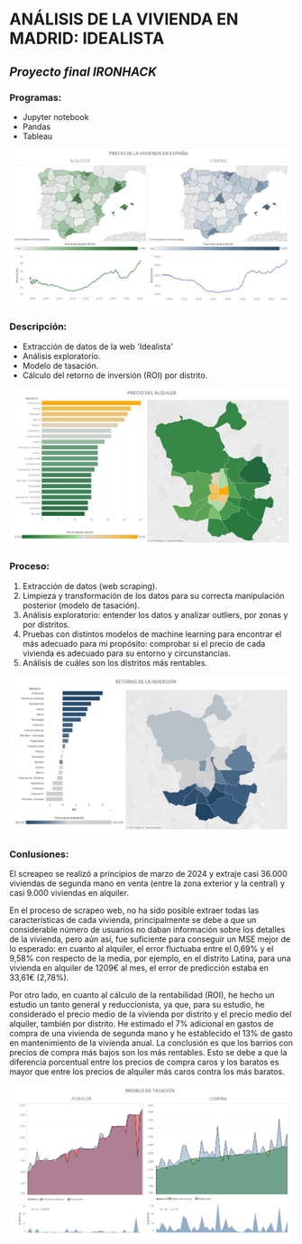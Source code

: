 # ANÁLISIS DE LA VIVIENDA EN MADRID: IDEALISTA
## _Proyecto final IRONHACK_

### Programas:
- Jupyter notebook
- Pandas
- Tableau

![plot](dos.png)

### Descripción:

- Extracción de datos de la web 'Idealista'
- Análisis exploratorio.
- Modelo de tasación.
- Cálculo del retorno de inversión (ROI) por distrito.

![plot](sc1.png)

### Proceso:

1. Extracción de datos (web scraping).
2. Limpieza y transformación de los datos para su correcta manipulación posterior (modelo de tasación).
3. Análisis exploratorio: entender los datos y analizar outliers, por zonas y por distritos.
4. Pruebas con distintos modelos de machine learning para encontrar el más adecuado para mi propósito: comprobar si el precio de cada vivienda es adecuado para su entorno y circunstancias.
5. Análisis de cuáles son los distritos más rentables.

![plot](sc2.png)
 
### Conlusiones:

El screapeo se realizó a principios de marzo de 2024 y extraje casi 36.000 viviendas de segunda mano en venta (entre la zona exterior y la central) y casi 9.000 viviendas en alquiler.

En el proceso de scrapeo web, no ha sido posible extraer todas las características de cada vivienda, principalmente se debe a que un considerable número de usuarios no daban información sobre los detalles de la vivienda, pero aún así, fue suficiente para conseguir un MSE mejor de lo esperado: en cuanto al alquiler, el error fluctuaba entre el 0,69% y el 9,58% con respecto de la media, por ejemplo, en el distrito Latina, para una vivienda en alquiler de 1209€ al mes, el error de predicción estaba en 33,61€ (2,78%).

Por otro lado, en cuanto al cálculo de la rentabilidad (ROI), he hecho un estudio un tanto general y reduccionista, ya que, para su estudio, he considerado el precio medio de la vivienda por distrito y el precio medio del alquiler, también por distrito. He estimado el 7% adicional en gastos de compra de una vivienda de segunda mano y he establecido el 13% de gasto en mantenimiento de la vivienda anual. La conclusión es que los barrios con precios de compra más bajos son los más rentables. Esto se debe a que la diferencia porcentual entre los precios de compra caros y los baratos es mayor que entre los precios de alquiler más caros contra los más baratos.

![plot](sc3.png)
